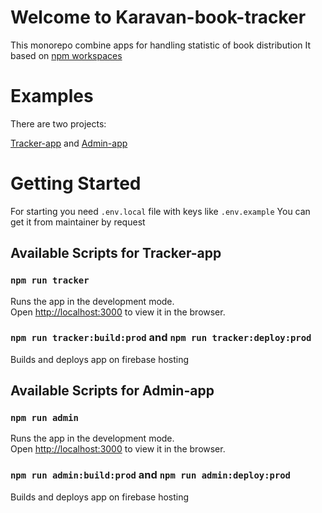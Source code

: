 # Welcome to Karavan-book-tracker

This monorepo combine apps for handling statistic of book distribution
It based on [npm workspaces](https://docs.npmjs.com/cli/v8/using-npm/workspaces)

# Examples

There are two projects:

[Tracker-app](https://karavan-book-tracker.web.app/) and [Admin-app](https://karavan-book-tracker-admin.web.app/)

# Getting Started

For starting you need `.env.local` file with keys like `.env.example`
You can get it from maintainer by request

## Available Scripts for Tracker-app

### `npm run tracker`

Runs the app in the development mode.\
Open [http://localhost:3000](http://localhost:3000) to view it in the browser.

### `npm run tracker:build:prod` and `npm run tracker:deploy:prod`

Builds and deploys app on firebase hosting

## Available Scripts for Admin-app

### `npm run admin`

Runs the app in the development mode.\
Open [http://localhost:3000](http://localhost:3000) to view it in the browser.

### `npm run admin:build:prod` and `npm run admin:deploy:prod`

Builds and deploys app on firebase hosting
